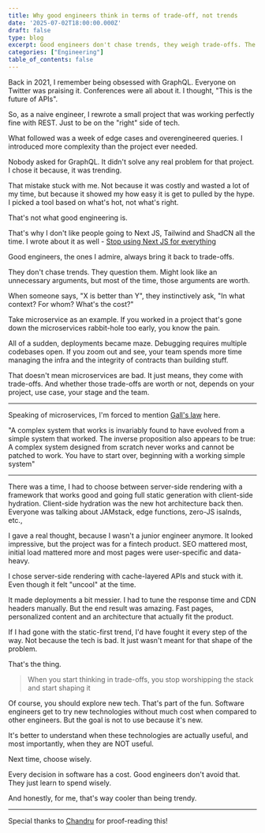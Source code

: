 ```yaml
---
title: Why good engineers think in terms of trade-off, not trends
date: '2025-07-02T18:00:00.000Z'
draft: false
type: blog
excerpt: Good engineers don't chase trends, they weigh trade-offs. The goal isn't to look modern, it's to build things that actually make sense.
categories: ["Engineering"]
table_of_contents: false
---
```


Back in 2021, I remember being obsessed with GraphQL. Everyone on Twitter was praising it. Conferences were all about it. I thought, "This is the future of APIs".

So, as a naive engineer, I rewrote a small project that was working perfectly fine with REST. Just to be on the "right" side of tech.

What followed was a week of edge cases and overengineered queries. I introduced more complexity than the project ever needed.

Nobody asked for GraphQL. It didn't solve any real problem for that project. I chose it because, it was trending.

That mistake stuck with me. Not because it was costly and wasted a lot of my time, but because it showed my how easy it is get to pulled by the hype. I picked a tool based on what's hot, not what's right.

That's not what good engineering is.

That's why I don't like people going to Next JS, Tailwind and ShadCN all the time. I wrote about it as well - [Stop using Next JS for everything](https://hemath.dev/blog/stop-using-nextjs-for-everything/)

Good engineers, the ones I admire, always bring it back to trade-offs.

They don't chase trends. They question them. Might look like an unnecessary arguments, but most of the time, those arguments are worth.

When someone says, "X is better than Y", they instinctively ask, "In what context? For whom? What's the cost?"

Take microservice as an example. If you worked in a project that's gone down the microservices rabbit-hole too early, you know the pain.

All of a sudden, deployments became maze. Debugging requires multiple codebases open. If you zoom out and see, your team spends more time managing the infra and the integrity of contracts than building stuff.

That doesn't mean microservices are bad. It just means, they come with trade-offs. And whether those trade-offs are worth or not, depends on your project, use case, your stage and the team.

----
Speaking of microservices, I'm forced to mention [Gall's law](http://principles-wiki.net/principles:gall_s_law) here.

"A complex system that works is invariably found to have evolved from a simple system that worked. The inverse proposition also appears to be true: A complex system designed from scratch never works and cannot be patched to work. You have to start over, beginning with a working simple system"

----

There was a time, I had to choose between server-side rendering with a framework that works good and going full static generation with client-side hydration. Client-side hydration was the new hot architecture back then. Everyone was talking about JAMstack, edge functions, zero-JS isalnds, etc.,

I gave a real thought, because I wasn't a junior engineer anymore. It looked impressive, but the project was for a fintech product. SEO mattered most, initial load mattered more and most pages were user-specific and data-heavy.

I chose server-side rendering with cache-layered APIs and stuck with it. Even though it felt "uncool" at the time.

It made deployments a bit messier. I had to tune the response time and CDN headers manually. But the end result was amazing. Fast pages, personalized content and an architecture that actually fit the product.

If I had gone with the static-first trend, I'd have fought it every step of the way. Not because the tech is bad. It just wasn't meant for that shape of the problem.

That's the thing.

> When you start thinking in trade-offs, you stop worshipping the stack and start shaping it

Of course, you should explore new tech. That's part of the fun. Software engineers get to try new technologies without much cost when compared to other engineers. But the goal is not to use because it's new.

It's better to understand when these technologies are actually useful, and most importantly, when they are NOT useful.

Next time, choose wisely.

Every decision in software has a cost. Good engineers don't avoid that. They just learn to spend wisely.

And honestly, for me, that's way cooler than being trendy.

-----
Special thanks to [Chandru](https://x.com/cheandru) for proof-reading this!